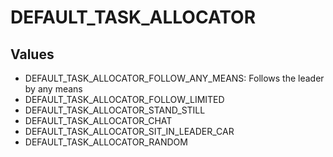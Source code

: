 # DEFAULT_TASK_ALLOCATOR

## Values
* DEFAULT_TASK_ALLOCATOR_FOLLOW_ANY_MEANS: Follows the leader by any means
* DEFAULT_TASK_ALLOCATOR_FOLLOW_LIMITED
* DEFAULT_TASK_ALLOCATOR_STAND_STILL
* DEFAULT_TASK_ALLOCATOR_CHAT
* DEFAULT_TASK_ALLOCATOR_SIT_IN_LEADER_CAR
* DEFAULT_TASK_ALLOCATOR_RANDOM